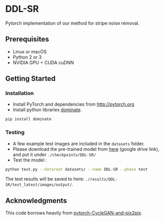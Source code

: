 # DDL-SR

Pytorch implementation of our method for stripe noise removal.

## Prerequisites
- Linux or macOS
- Python 2 or 3
- NVIDIA GPU + CUDA cuDNN

## Getting Started
### Installation
- Install PyTorch and dependencies from http://pytorch.org
- Install python libraries [dominate](https://github.com/Knio/dominate).
```bash
pip install dominate
```

### Testing
- A few example test images are included in the `datasets` folder.
- Please download the pre-trained model from [here](https://doc-0c-68-docs.googleusercontent.com/docs/securesc/g1920ikjrvli64f1ufo8k5nr6ekgjkvg/38o1dpjkf71upo0k3ap2434uf2v34q33/1526450400000/06583965992468288915/06583965992468288915/1Idhor57IAYsO7W4RDJDKbQ8VcsoABQo4?e=download&nonce=943nuh43fnvgg&user=06583965992468288915&hash=b1uhop7kkrsqkrqca7vnqj0mc8m7ioq6
) (google drive link), and put it under `./checkpoints/DDL-SR/`
- Test the model :
```bash
python test.py --dataroot datasets/ --name DDL-SR --phase test
```
The test results will be saved to here: `./results/DDL-SR/test_latest/images/output/`.

## Acknowledgments
This code borrows heavily from [pytorch-CycleGAN-and-pix2pix](https://github.com/junyanz/pytorch-CycleGAN-and-pix2pix).
